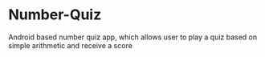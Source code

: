 # Number-Quiz
Android based number quiz app, which allows user to play a quiz based on simple arithmetic and receive a score
